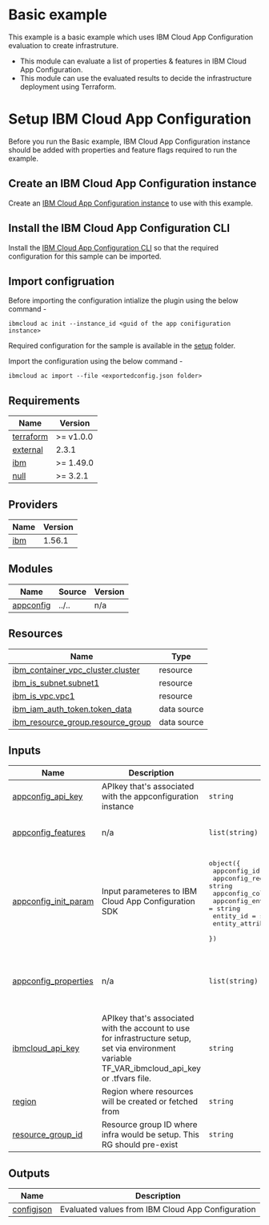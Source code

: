 # Basic example

This example is a basic example which uses IBM Cloud App Configuration evaluation to create infrastruture.
* This module can evaluate a list of properties & features in IBM Cloud App Configuration.  
* This module can use the evaluated results to decide the infrastructure deployment using Terraform.

# Setup IBM Cloud App Configuration

Before you run the Basic example, IBM Cloud App Configuration instance should be added with properties and feature flags required to run the example.  

## Create an IBM Cloud App Configuration instance

Create an [IBM Cloud App Configuration instance](https://cloud.ibm.com/catalog/services/app-configuration) to use with this example.  

## Install the IBM Cloud App Configuration CLI

Install the [IBM Cloud App Configuration CLI](https://cloud.ibm.com/docs/app-configuration?topic=app-configuration-app-configuration-cli) so that the required configuration for this sample can be imported. 

## Import configruation 

Before importing the configuration intialize the plugin using the below command - 

`ibmcloud ac init --instance_id <guid of the app conifiguration instance>`

Required configuration for the sample is available in the [setup](../setup/exportedconfig.json) folder.

Import the configuration using the below command - 

`ibmcloud ac import --file <exportedconfig.json folder>`

<!-- BEGIN_TF_DOCS -->
## Requirements

| Name | Version |
|------|---------|
| <a name="requirement_terraform"></a> [terraform](#requirement\_terraform) | >= v1.0.0 |
| <a name="requirement_external"></a> [external](#requirement\_external) | 2.3.1 |
| <a name="requirement_ibm"></a> [ibm](#requirement\_ibm) | >= 1.49.0 |
| <a name="requirement_null"></a> [null](#requirement\_null) | >= 3.2.1 |

## Providers

| Name | Version |
|------|---------|
| <a name="provider_ibm"></a> [ibm](#provider\_ibm) | 1.56.1 |

## Modules

| Name | Source | Version |
|------|--------|---------|
| <a name="module_appconfig"></a> [appconfig](#module\_appconfig) | ../.. | n/a |

## Resources

| Name | Type |
|------|------|
| [ibm_container_vpc_cluster.cluster](https://registry.terraform.io/providers/IBM-Cloud/ibm/latest/docs/resources/container_vpc_cluster) | resource |
| [ibm_is_subnet.subnet1](https://registry.terraform.io/providers/IBM-Cloud/ibm/latest/docs/resources/is_subnet) | resource |
| [ibm_is_vpc.vpc1](https://registry.terraform.io/providers/IBM-Cloud/ibm/latest/docs/resources/is_vpc) | resource |
| [ibm_iam_auth_token.token_data](https://registry.terraform.io/providers/IBM-Cloud/ibm/latest/docs/data-sources/iam_auth_token) | data source |
| [ibm_resource_group.resource_group](https://registry.terraform.io/providers/IBM-Cloud/ibm/latest/docs/data-sources/resource_group) | data source |

## Inputs

| Name | Description | Type | Default | Required |
|------|-------------|------|---------|:--------:|
| <a name="input_appconfig_api_key"></a> [appconfig\_api\_key](#input\_appconfig\_api\_key) | APIkey that's associated with the appconfiguration instance | `string` | n/a | yes |
| <a name="input_appconfig_features"></a> [appconfig\_features](#input\_appconfig\_features) | n/a | `list(string)` | <pre>[<br>  "kms_config"<br>]</pre> | no |
| <a name="input_appconfig_init_param"></a> [appconfig\_init\_param](#input\_appconfig\_init\_param) | Input parameteres to IBM Cloud App Configuration SDK | <pre>object({<br>    appconfig_id = string<br>    appconfig_region = string<br>    appconfig_collection_id = string<br>    appconfig_environment_id = string<br>    entity_id = string<br>    entity_attributes = string<br>  })</pre> | n/a | yes |
| <a name="input_appconfig_properties"></a> [appconfig\_properties](#input\_appconfig\_properties) | n/a | `list(string)` | <pre>[<br>  "worker_count",<br>  "vpc_cluster_flavor",<br>  "prefix"<br>]</pre> | no |
| <a name="input_ibmcloud_api_key"></a> [ibmcloud\_api\_key](#input\_ibmcloud\_api\_key) | APIkey that's associated with the account to use for infrastructure setup, set via environment variable TF\_VAR\_ibmcloud\_api\_key or .tfvars file. | `string` | n/a | yes |
| <a name="input_region"></a> [region](#input\_region) | Region where resources will be created or fetched from | `string` | `"us-south"` | no |
| <a name="input_resource_group_id"></a> [resource\_group\_id](#input\_resource\_group\_id) | Resource group ID where infra would be setup.  This RG should pre-exist | `string` | `null` | no |

## Outputs

| Name | Description |
|------|-------------|
| <a name="output_configjson"></a> [configjson](#output\_configjson) | Evaluated values from IBM Cloud App Configuration |
<!-- END_TF_DOCS -->